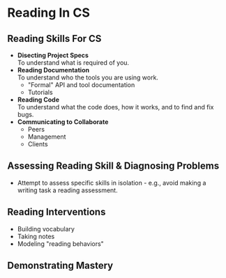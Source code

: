 # Reading In CS

## Reading Skills For CS

* **Disecting Project Specs**  
To understand what is required of you.
* **Reading Documentation**  
To understand who the tools you are using work.
  - "Formal" API and tool documentation
  - Tutorials
* **Reading Code**  
To understand what the code does, how it works, and to find and fix bugs.
* **Communicating to Collaborate**  
  - Peers
  - Management
  - Clients

## Assessing Reading Skill & Diagnosing Problems

* Attempt to assess specific skills in isolation - e.g., avoid making a writing task a reading assessment.

## Reading Interventions

* Building vocabulary
* Taking notes
* Modeling "reading behaviors"

## Demonstrating Mastery
